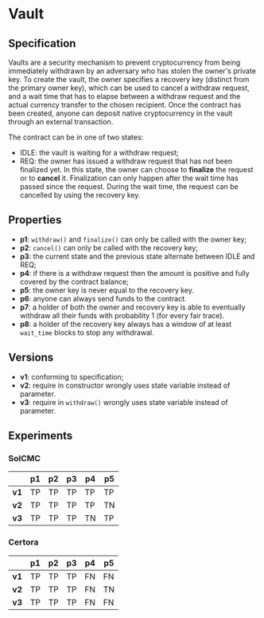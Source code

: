 # Vault

## Specification

Vaults are a security mechanism to prevent cryptocurrency from being
immediately withdrawn by an adversary who has stolen the owner's private key.
To create the vault, the owner specifies a recovery key (distinct from the primary owner key),
which can be used to cancel a withdraw request, and a wait time that has to elapse between a
withdraw request and the actual currency transfer to the chosen recipient.
Once the contract has been created, anyone can deposit native cryptocurrency in the vault
through an external transaction.

The contract can be in one of two states:
- IDLE: the vault is waiting for a withdraw request;
- REQ: the owner has issued a withdraw request that has not been finalized yet.
  In this state, the owner can choose to **finalize** the request or to **cancel** it.
  Finalization can only happen after the wait time has passed since the request.
  During the wait time, the request can be cancelled by using the recovery key.


## Properties

- **p1**: `withdraw()` and `finalize()` can only be called with the owner key;
- **p2**: `cancel()` can only be called with the recovery key;
- **p3**: the current state and the previous state alternate between IDLE and REQ;
- **p4**: if there is a withdraw request then the amount is positive and fully
  covered by the contract balance;
- **p5**: the owner key is never equal to the recovery key.
- **p6**: anyone can always send funds to the contract.
- **p7**: a holder of both the owner and recovery key is able to eventually withdraw all their funds with probability 1 (for every fair trace).
- **p8**: a holder of the recovery key always has a window of at least `wait_time` blocks to stop any withdrawal.


## Versions

- **v1**: conforming to specification;
- **v2**: require in constructor wrongly uses state variable instead of parameter.
- **v3**: require in `withdraw()` wrongly uses state variable instead of parameter.


## Experiments

### SolCMC

|        | p1  | p2  | p3  | p4  | p5  |
| ------ | --- | --- | --- | --- | --- |
| **v1** | TP  | TP  | TP  | TP  | TP  |
| **v2** | TP  | TP  | TP  | TP  | TN  |
| **v3** | TP  | TP  | TP  | TN  | TP  |

### Certora

|        | p1  | p2  | p3  | p4  | p5  |
| ------ | --- | --- | --- | --- | --- |
| **v1** | TP  | TP  | TP  | FN  | FN  |
| **v2** | TP  | TP  | TP  | FN  | TN  |
| **v3** | TP  | TP  | TP  | FN  | FN  |
